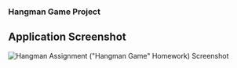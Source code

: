 ### Hangman Game Project


## Application Screenshot

![Hangman Assignment ("Hangman Game" Homework) Screenshot](<img width="1247" alt="image" src="hangman2.0Img.jpg" />)
#
